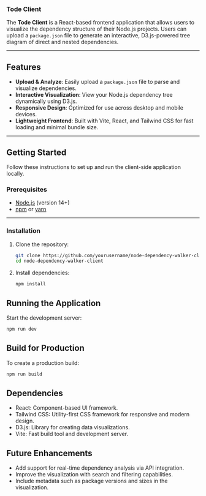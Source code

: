 ### Tode Client

The **Tode Client** is a React-based frontend application that allows users to visualize the dependency structure of their Node.js projects. Users can upload a `package.json` file to generate an interactive, D3.js-powered tree diagram of direct and nested dependencies.

---

## Features

- **Upload & Analyze**: Easily upload a `package.json` file to parse and visualize dependencies.
- **Interactive Visualization**: View your Node.js dependency tree dynamically using D3.js.
- **Responsive Design**: Optimized for use across desktop and mobile devices.
- **Lightweight Frontend**: Built with Vite, React, and Tailwind CSS for fast loading and minimal bundle size.

---

## Getting Started

Follow these instructions to set up and run the client-side application locally.

### Prerequisites

- [Node.js](https://nodejs.org/) (version 14+)
- [npm](https://www.npmjs.com/) or [yarn](https://yarnpkg.com/)

---

### Installation

1. Clone the repository:
   ```bash
   git clone https://github.com/yourusername/node-dependency-walker-client.git
   cd node-dependency-walker-client

2. Install dependencies:
   ```bash
   npm install
   ```

## Running the Application

Start the development server:
```bash
npm run dev
```

## Build for Production

To create a production build:
```bash
npm run build
```

## Dependencies
- React: Component-based UI framework.
- Tailwind CSS: Utility-first CSS framework for responsive and modern design.
- D3.js: Library for creating data visualizations.
- Vite: Fast build tool and development server.

## Future Enhancements
- Add support for real-time dependency analysis via API integration.
- Improve the visualization with search and filtering capabilities.
- Include metadata such as package versions and sizes in the visualization.
